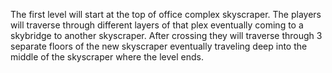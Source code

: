 The first level will start at the top of office complex skyscraper. The players will traverse through different layers of that plex eventually coming to a skybridge to another
skyscraper. After crossing they will traverse through 3 separate floors of the new skyscraper eventually traveling deep into the middle of the skyscraper where the level ends.
